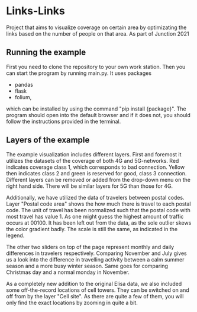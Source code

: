 # Links-Links
Project that aims to visualize coverage on certain area by optimizating the links based on the number of people on that area.  As part of Junction 2021

## Running the example
First you need to clone the repository to your own work station. Then you can start the program by running main.py. It uses packages
- pandas
- flask
- folium,

which can be installed by using the command "pip install {package}". The program should open into the default browser and if it does not, you should follow the instructions provided in the terminal.

## Layers of the example
The example visualization includes different layers. First and foremost it utilizes the datasets of the coverage of both 4G and 5G-networks. Red indicates coverage class 1, which corresponds to bad connection. Yellow then indicates class 2 and green is reserved for good, class 3 connection. Different layers can be removed or added from the drop-down menu on the right hand side. There will be similar layers for 5G than those for 4G. 

Additionally, we have utilized the data of travelers between postal codes. Layer "Postal code area" shows the how much there is travel to each postal code. The unit of travel has been normalized such that the postal code with most travel has value 1. As one might guess the highest amount of traffic occurs at 00100. It has been left out from the data, as the sole outlier skews the color gradient badly. The scale is still the same, as indicated in the legend.

The other two sliders on top of the page represent monthly and daily differences in travelers respectively. Comparing November and July gives us a look into the difference in travelling activity between a calm summer season and a more busy winter season. Same goes for comparing Christmas day and a normal monday in November.

As a completely new addition to the original Elisa data, we also included some off-the-record locations of cell towers. They can be switched on and off from by the layer "Cell site". As there are quite a few of them, you will only find the exact locations by zooming in quite a bit.



